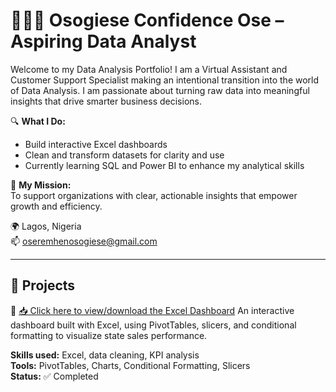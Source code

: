 # 👩🏽‍💻 Osogiese Confidence Ose – Aspiring Data Analyst

Welcome to my Data Analysis Portfolio! I am a Virtual Assistant and Customer Support Specialist making an intentional transition into the world of Data Analysis. I am passionate about turning raw data into meaningful insights that drive smarter business decisions.

🔍 **What I Do:**
- Build interactive Excel dashboards
- Clean and transform datasets for clarity and use
- Currently learning SQL and Power BI to enhance my analytical skills

🎯 **My Mission:**  
To support organizations with clear, actionable insights that empower growth and efficiency.

🌍 Lagos, Nigeria  
📫 oseremhenosogiese@gmail.com

---

## 📁 Projects

🔗 [📥 Click here to view/download the Excel Dashboard](https://1drv.ms/x/c/ed71485e97342fc2/ER1lcXRFVchMu-ctRPDLun8BBEPPIvqkwMn4kEtV1vkUZg?e=4PbFIl)
An interactive dashboard built with Excel, using PivotTables, slicers, and conditional formatting to visualize state sales performance.

**Skills used:** Excel, data cleaning, KPI analysis  
**Tools:** PivotTables, Charts, Conditional Formatting, Slicers  
**Status:** ✅ Completed
